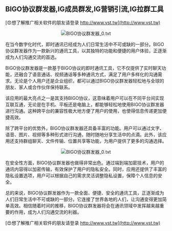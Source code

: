 ## **BIGO协议群发器,IG成员群发,IG营销引流,IG拉群工具**

[😍想了解推广相关软件的朋友请登录 http://www.vst.tw](http://www.vst.tw)

 <center><img src="https://vst.tw/MP4/tuiguang/png/7.png" alt="BIGO协议群发器_0.txt"></center>

在当今数字化时代，即时通讯已经成为人们日常生活中不可或缺的一部分。BIGO协议群发器作为一款新兴的通讯工具，以其独特的功能和便捷的用户体验，正逐渐成为人们沟通交流的首选。

BIGO协议群发器是一款基于BIGO协议的即时通讯工具，它不仅提供了实时聊天功能，还融合了语音通话、视频通话等多种通讯方式，满足了用户多样化的沟通需求。无论是个人用户还是企业组织，都可以通过BIGO协议群发器轻松地与全球的朋友、家人或合作伙伴保持联系。

该应用的最大亮点之一是其支持BIGO协议，这意味着用户可以在不同平台间实现互联互通，无论是在手机、平板还是电脑上，都能够轻松地使用BIGO协议群发器进行沟通。这种跨平台的兼容性极大地方便了用户的使用，也使得信息传递更加便捷高效。

除了跨平台的优势外，BIGO协议群发器还具备丰富的功能。用户可以通过文字、语音、图片、视频等多种形式进行沟通，随时随地分享生活中的点滴。此外，该应用还支持群组聊天、文件传输、位置共享等功能，为用户提供了更多的沟通选择。

 <center><img src="https://vst.tw/MP4/tuiguang/png/6.png" alt="BIGO协议群发器_0.txt"></center>

在安全性方面，BIGO协议群发器也做得非常出色。通过端到端加密技术，用户的通讯内容得以加密传输，有效保护了用户的隐私安全。同时，应用还提供了丰富的隐私设置选项，用户可以根据自己的需求灵活调整隐私设置，保障个人信息的安全。

总的来说，BIGO协议群发器作为一款全面、便捷、安全的通讯工具，正逐渐成为人们日常生活中不可或缺的一部分。它连接了世界各地的人们，让沟通变得更加简单高效。相信随着时间的推移，BIGO协议群发器将会在通讯领域中发挥越来越重要的作用，成为人们沟通交流的利器。

[😍想了解推广相关软件的朋友请登录 http://www.vst.tw](http://www.vst.tw)



